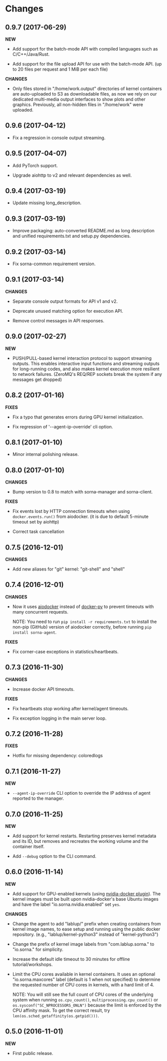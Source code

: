 Changes
=======

0.9.7 (2017-06-29)
------------------

**NEW**

 - Add support for the batch-mode API with compiled languages such as
   C/C++/Java/Rust.

 - Add support for the file upload API for use with the batch-mode API.
   (up to 20 files per request and 1 MiB per each file)

**CHANGES**

 - Only files stored in "/home/work.output" directories of kernel containers
   are auto-uploaded to S3 as downloadable files, as now we rely on our
   dedicated multi-media output interfaces to show plots and other graphics.
   Previously, all non-hidden files in "/home/work" were uploaded.

0.9.6 (2017-04-12)
------------------

 - Fix a regression in console output streaming.

0.9.5 (2017-04-07)
------------------

 - Add PyTorch support.

 - Upgrade aiohttp to v2 and relevant dependencies as well.

0.9.4 (2017-03-19)
------------------

 - Update missing long_description.

0.9.3 (2017-03-19)
------------------

 - Improve packaging: auto-converted README.md as long description and unified
   requirements.txt and setup.py dependencies.

0.9.2 (2017-03-14)
------------------

 - Fix sorna-common requirement version.

0.9.1 (2017-03-14)
------------------

**CHANGES**

 - Separate console output formats for API v1 and v2.

 - Deprecate unused matching option for execution API.

 - Remove control messages in API responses.

0.9.0 (2017-02-27)
------------------

**NEW**

 - PUSH/PULL-based kernel interaction protocol to support streaming outputs.
   This enables interactive input functions and streaming outputs for long-running codes,
   and also makes kernel execution more resilient to network failures.
   (ZeroMQ's REQ/REP sockets break the system if any messages get dropped)

0.8.2 (2017-01-16)
------------------

**FIXES**

 - Fix a typo that generates errors during GPU kernel initialization.

 - Fix regression of '--agent-ip-override' cli option.

0.8.1 (2017-01-10)
------------------

 - Minor internal polishing release.

0.8.0 (2017-01-10)
------------------

**CHANGES**

 - Bump version to 0.8 to match with sorna-manager and sorna-client.

**FIXES**

 - Fix events lost by HTTP connection timeouts when using `docker.events.run()` from aiodocker.
   (it is due to default 5-minute timeout set by aiohttp)

 - Correct task cancellation

0.7.5 (2016-12-01)
------------------

**CHANGES**

 - Add new aliases for "git" kernel: "git-shell" and "shell"

0.7.4 (2016-12-01)
------------------

**CHANGES**

 - Now it uses [aiodocker][aiodocker] instead of [docker-py][dockerpy] to
   prevent timeouts with many concurrent requests.

   NOTE: You need to run `pip install -r requirements.txt` to install the
         non-pip (GitHub) version of aiodocker correctly, before running
         `pip install sorna-agent`.

**FIXES**

 - Fix corner-case exceptions in statistics/heartbeats.

[aiodocker]: https://github.com/achimnol/aiodocker
[dockerpy]: https://github.com/docker/docker-py

0.7.3 (2016-11-30)
------------------

**CHANGES**

 - Increase docker API timeouts.

**FIXES**

 - Fix heartbeats stop working after kernel/agent timeouts.

 - Fix exception logging in the main server loop.

0.7.2 (2016-11-28)
------------------

**FIXES**

 - Hotfix for missing dependency: coloredlogs

0.7.1 (2016-11-27)
------------------

**NEW**

 - `--agent-ip-override` CLI option to override the IP address of agent
   reported to the manager.

0.7.0 (2016-11-25)
------------------

**NEW**

 - Add support for kernel restarts.
   Restarting preserves kernel metadata and its ID, but removes and recreates
   the working volume and the container itself.

 - Add `--debug` option to the CLI command.

0.6.0 (2016-11-14)
------------------

**NEW**

 - Add support for GPU-enabled kernels (using [nvidia-docker plugin][nvdocker]).
   The kernel images must be built upon nvidia-docker's base Ubuntu images and
   have the label "io.sorna.nvidia.enabled" set `yes`.

**CHANGES**

 - Change the agent to add "lablup/" prefix when creating containers from
   kernel image names, to ease setup and running using the public docker
   repository.  (e.g., "lablup/kernel-python3" instead of "kernel-python3")

 - Change the prefix of kernel image labels from "com.lablup.sorna." to
   "io.sorna." for simplicity.

 - Increase the default idle timeout to 30 minutes for offline tutorial/workshops.

 - Limit the CPU cores available in kernel containers.
   It uses an optional "io.sorna.maxcores" label (default is 1 when not
   specified) to determine the requested number of CPU cores in kernels, with a
   hard limit of 4.

   NOTE: You will still see the full count of CPU cores of the underlying
   system when running `os.cpu_count()`, `multiprocessing.cpu_count()` or
   `os.sysconf("SC_NPROCESSORS_ONLN")` because the limit is enforced by the CPU
   affinity mask.  To get the correct result, try
   `len(os.sched_getaffinity(os.getpid()))`.

[nvdocker]: https://github.com/NVIDIA/nvidia-docker


0.5.0 (2016-11-01)
------------------

**NEW**

 - First public release.


<!-- vim: set et: -->
